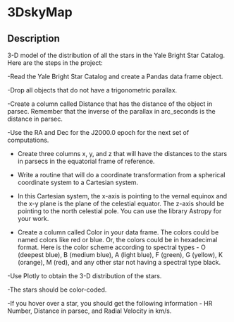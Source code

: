 # 3DskyMap

## Description

3-D model of the distribution of all the stars in the Yale Bright Star Catalog. Here are the steps in the project:

-Read the Yale Bright Star Catalog and create a Pandas data frame object.

-Drop all objects that do not have a trigonometric parallax.

-Create a column called Distance that has the distance of the object in parsec. Remember that the inverse of the parallax in arc_seconds is the distance in parsec.

-Use the RA and Dec for the J2000.0 epoch for the next set of computations.
 
- Create three columns x, y, and z that will have the distances to the stars in parsecs in the equatorial frame of reference.

- Write a routine that will do a coordinate transformation from a spherical coordinate system to a Cartesian system.
  
- In this Cartesian system, the x-axis is pointing to the vernal equinox and the x-y plane is the plane of the celestial equator. The z-axis should be pointing to the north celestial pole. You can use the library Astropy for your work.
  
- Create a column called Color in your data frame. The colors could be named colors like red or blue. Or, the colors could be in hexadecimal format. Here is the color scheme according to spectral types - O (deepest blue), B (medium blue), A (light blue), F (green), G (yellow), K (orange), M (red), and any other star not having a spectral type black.
  
-Use Plotly to obtain the 3-D distribution of the stars.

-The stars should be color-coded.

-If you hover over a star, you should get the following information - HR Number, Distance in parsec, and Radial Velocity in km/s.  
